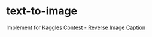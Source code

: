 # text-to-image
Implement for [Kaggles Contest - Reverse Image Caption](https://www.kaggle.com/c/datalabcup-reverse-image-caption-ver2/leaderboard)
